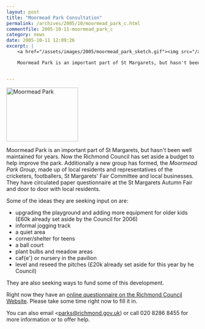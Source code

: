 ```yaml
---
layout: post
title: "Moormead Park Consultation"
permalink: /archives/2005/10/moormead_park_c.html
commentfile: 2005-10-11-moormead_park_c
category: news
date: 2005-10-11 12:09:26
excerpt: |
    <a href="/assets/images/2005/moormead_park_sketch.gif"><img src="/assets/images/2005/moormead_park_sm.gif" width="188" height="141" alt="Moormead Park" class="right ignore" /></a>

    Moormead Park is an important part of St Margarets, but hasn't been well maintained for years.  Now the Richmond Council has set aside a budget to help improve the park.  Additionally a new group has formed, the  _Moormead Park Group_, made up of local residents and representatives of the cricketers, footballers, St Margarets' Fair Committee and local businesses.  They have circulated paper questionnaire at the St Margarets Autumn Fair and door to door with local residents.


---
```


<a href="/assets/images/2005/moormead_park_sketch.gif"><img src="/assets/images/2005/moormead_park_sm.gif" width="188" height="141" alt="Moormead Park" class="right ignore" /></a>

Moormead Park is an important part of St Margarets, but hasn't been well maintained for years. Now the Richmond Council has set aside a budget to help improve the park. Additionally a new group has formed, the *Moormead Park Group*, made up of local residents and representatives of the cricketers, footballers, St Margarets' Fair Committee and local businesses. They have circulated paper questionnaire at the St Margarets Autumn Fair and door to door with local residents.

Some of the ideas they are seeking input on are:

-   upgrading the playground and adding more equipment for older kids (£60k already set aside by the Council for 2006)
-   informal jogging track
-   a quiet area
-   corner/shelter for teens
-   a ball court
-   plant bulbs and meadow areas
-   caf{e'} or nursery in the pavilion
-   level and reseed the pitches (£20k already set aside for this year by he Council)

They are also seeking ways to fund some of this development.

Right now they have an [online questionnaire on the Richmond Council Website](http://forms.richmond.gov.uk/AF3/an/default.aspx/RenderForm/?F.Name=AVzmuIDxXXO). Please take some time right now to fill it in.

You can also email <parks@richmond.gov.uk) or call 020 8286 8455 for more information or to offer help.

